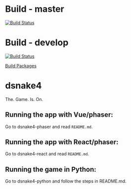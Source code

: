 # Build - master
[![Build Status](https://dev.azure.com/studentenhuisDS4/dsnake4/_apis/build/status/studentenhuisDS4.dsnake4?branchName=master)](https://dev.azure.com/studentenhuisDS4/dsnake4/_build/latest?definitionId=1&branchName=master)

# Build - develop
[![Build Status](https://dev.azure.com/studentenhuisDS4/dsnake4/_apis/build/status/studentenhuisDS4.dsnake4?branchName=develop)](https://dev.azure.com/studentenhuisDS4/dsnake4/_build/latest?definitionId=1&branchName=develop)

[Build Packages](https://dev.azure.com/studentenhuisDS4/dsnake4/_packaging?_a=package&feed=dsnake4-build-artifacts%40Local&package=dsnake4-phaser&protocolType=UPack&version=0.2.6&view=versions)

# dsnake4
The. Game. Is. On.

## Running the app with Vue/phaser:
Go to dsnake4-phaser and read `README.md`.

## Running the app with React/phaser:
Go to dsnake4-react and read `README.md`.

## Running the game in Python:
Go to dsnake4-python and follow the steps in README.md.
